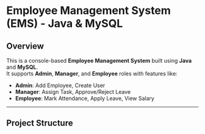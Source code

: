# Employee Management System (EMS) - Java & MySQL

## Overview
This is a console-based **Employee Management System** built using **Java** and **MySQL**.  
It supports **Admin**, **Manager**, and **Employee** roles with features like:

- **Admin**: Add Employee, Create User  
- **Manager**: Assign Task, Approve/Reject Leave  
- **Employee**: Mark Attendance, Apply Leave, View Salary  

---

## Project Structure

